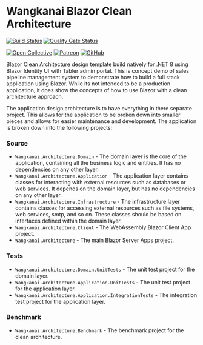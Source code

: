 # Wangkanai Blazor Clean Architecture

[![Build Status](https://dev.azure.com/wangkanai/GitHub/_apis/build/status%2Farchitecture-ai?branchName=refs%2Fpull%2F3%2Fmerge)](https://dev.azure.com/wangkanai/GitHub/_build/latest?definitionId=38&branchName=refs%2Fpull%2F3%2Fmerge)
[![Quality Gate Status](https://sonarcloud.io/api/project_badges/measure?project=wangkanai_architecture&metric=alert_status)](https://sonarcloud.io/summary/new_code?id=wangkanai_architecture)


[![Open Collective](https://img.shields.io/badge/open%20collective-support%20me-3385FF.svg)](https://opencollective.com/wangkanai)
[![Patreon](https://img.shields.io/badge/patreon-support%20me-d9643a.svg)](https://www.patreon.com/wangkanai)
[![GitHub](https://img.shields.io/github/license/wangkanai/detection)](https://github.com/wangkanai/Detection/blob/dev/LICENSE)

Blazor Clean Architecture design template build natively for .NET 8 using Blazor Identity UI with Tabler admin portal.
This is concept demo of sales pipeline management system to demonstrate how to build a full stack application using Blazor.
While its not intended to be a production application, it does show the concepts of how to use Blazor with a clean architecture approach.

The application design architecture is to have everything in there separate project.
This allows for the application to be broken down into smaller pieces and allows for easier maintenance and development.
The application is broken down into the following projects:

### Source
- `Wangkanai.Architecture.Domain` - The domain layer is the core of the application, containing all the business logic and entities. It has no dependencies on any other layer.
- `Wangkanai.Architecture.Application` - The application layer contains classes for interacting with external resources such as databases or web services. It depends on the domain layer, but has no dependencies on any other layer.
- `Wangkanai.Architecture.Infrastructure` - The infrastructure layer contains classes for accessing external resources such as file systems, web services, smtp, and so on. These classes should be based on interfaces defined within the domain layer.
- `Wangkanai.Architecture.Client` - The WebAssembly Blazor Client App project.
- `Wangkanai.Architecture` - The main Blazor Server Apps project.

### Tests
- `Wangkanai.Architecture.Domain.UnitTests` - The unit test project for the domain layer.
- `Wangkanai.Architecture.Application.UnitTests` - The unit test project for the application layer.
- `Wangkanai.Architecture.Application.IntegrationTests` - The integration test project for the application layer.

### Benchmark
- `Wangkanai.Architecture.Benchmark` - The benchmark project for the clean architecture.
